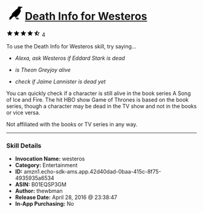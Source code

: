 # &nbsp;<img src="skill_icon" alt="Death Info for Westeros icon" width="36"> [Death Info for Westeros](http://alexa.amazon.com/#skills/amzn1.echo-sdk-ams.app.42d40dad-0baa-415c-8f75-4935935a6534)
![4.7 stars](../../images/ic_star_black_18dp_1x.png)![4.7 stars](../../images/ic_star_black_18dp_1x.png)![4.7 stars](../../images/ic_star_black_18dp_1x.png)![4.7 stars](../../images/ic_star_black_18dp_1x.png)![4.7 stars](../../images/ic_star_half_black_18dp_1x.png) 4

To use the Death Info for Westeros skill, try saying...

* *Alexa, ask Westeros if Eddard Stark is dead*

* *is Theon Greyjoy alive*

* *check if Jaime Lannister is dead yet*

You can quickly check if a character is still alive in the book series A Song of Ice and Fire.  The hit HBO show Game of Thrones is based on the book series, though a character may be dead in the TV show and not in the books or vice versa.  

Not affiliated with the books or TV series in any way.

***

### Skill Details

* **Invocation Name:** westeros
* **Category:** Entertainment
* **ID:** amzn1.echo-sdk-ams.app.42d40dad-0baa-415c-8f75-4935935a6534
* **ASIN:** B01EQSP3GM
* **Author:** thewbman
* **Release Date:** April 28, 2016 @ 23:38:47
* **In-App Purchasing:** No
